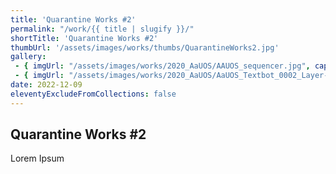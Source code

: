 ```yaml
---
title: 'Quarantine Works #2'
permalink: "/work/{{ title | slugify }}/"
shortTitle: 'Quarantine Works #2'
thumbUrl: '/assets/images/works/thumbs/QuarantineWorks2.jpg'
gallery:
 - { imgUrl: "/assets/images/works/2020_AaUOS/AAUOS_sequencer.jpg", caption: "" }
 - { imgUrl: "/assets/images/works/2020_AaUOS/AaUOS_Textbot_0002_Layer-20.jpg", caption: "" }
date: 2022-12-09
eleventyExcludeFromCollections: false
---
```



<div class="Grid Grid--gutters Grid--full large-Grid--fit">
  <div class="Grid-cell">
    <div class='headerGroup'>
      <h2>Quarantine Works #2</h2>
      <p>Lorem Ipsum</p>
    </div>
  </div>
</div>